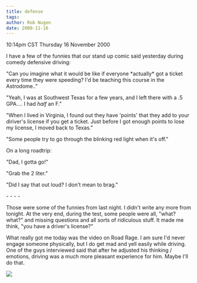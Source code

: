 ```yaml
---
title: defense
tags: 
author: Rob Nugen
date: 2000-11-16
---
```


<title>Defensive Driving</title>
<p class=date>10:14pm CST Thursday 16 November 2000

<p>I have a few of the funnies that our stand up comic said yesterday
during comedy defensive driving:

<p>"Can you imagine what it would be like if everyone *actually* got a
ticket every time they were speeding?  I'd be teaching this course
in the Astrodome.."

<p>"Yeah, I was at Southwest Texas for a few years, and I left there
with a .5 GPA.... I had <em>half</em> an F."

<p>"When I lived in Virginia, I found out they have 'points' that they
add to your diriver's license if you get a ticket.  Just before I got
enough points to lose my license, I moved back to Texas."

<p>"Some people try to go through the blinking red light when it's off."

<p>On a long roadtrip:

<p>"Dad, I gotta go!"

<p>"Grab the 2 liter."

<p>"Did I say that out loud?  I don't mean to brag."

<p> - - - -

<p>Those were some of the funnies from last night.  I didn't write any
more from tonight.  At the very end, during the test, some people were
all, "what? what?" and missing questions and all sorts of ridiculous
stuff.  It made me think, "you have a driver's license?"

<p>What really got me today was the video on Road Rage.  I am sure I'd
never engage someone physically, but I do get mad and yell easily
while driving.  One of the guys interviewed said that after he
adjusted his thinking / emotions, driving was a much more pleasant
experience for him.  Maybe I'll do that.

<p><img src='/images/rob/wL-ROB.gif'>

